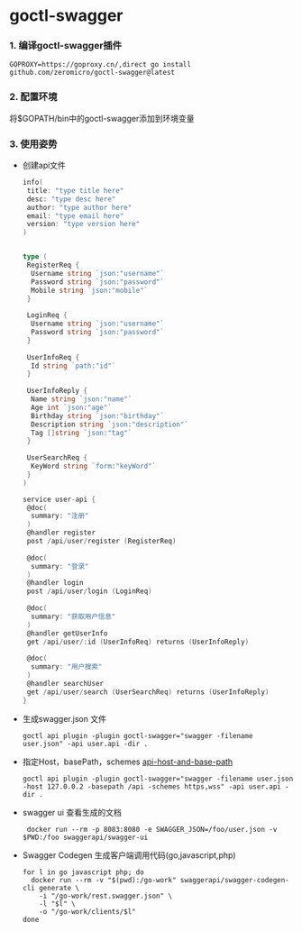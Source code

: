 # goctl-swagger

### 1. 编译goctl-swagger插件

```
GOPROXY=https://goproxy.cn/,direct go install github.com/zeromicro/goctl-swagger@latest
```

### 2. 配置环境

将$GOPATH/bin中的goctl-swagger添加到环境变量

### 3. 使用姿势

* 创建api文件

    ```go
    info(
     title: "type title here"
     desc: "type desc here"
     author: "type author here"
     email: "type email here"
     version: "type version here"
    )
    
    
    type (
     RegisterReq {
      Username string `json:"username"`
      Password string `json:"password"`
      Mobile string `json:"mobile"`
     }
     
     LoginReq {
      Username string `json:"username"`
      Password string `json:"password"`
     }
     
     UserInfoReq {
      Id string `path:"id"`
     }
     
     UserInfoReply {
      Name string `json:"name"`
      Age int `json:"age"`
      Birthday string `json:"birthday"`
      Description string `json:"description"`
      Tag []string `json:"tag"`
     }
     
     UserSearchReq {
      KeyWord string `form:"keyWord"`
     }
    )
    
    service user-api {
     @doc(
      summary: "注册"
     )
     @handler register
     post /api/user/register (RegisterReq)
     
     @doc(
      summary: "登录"
     )
     @handler login
     post /api/user/login (LoginReq)
     
     @doc(
      summary: "获取用户信息"
     )
     @handler getUserInfo
     get /api/user/:id (UserInfoReq) returns (UserInfoReply)
     
     @doc(
      summary: "用户搜索"
     )
     @handler searchUser
     get /api/user/search (UserSearchReq) returns (UserInfoReply)
    }
    ```

* 生成swagger.json 文件

    ```shell script
    goctl api plugin -plugin goctl-swagger="swagger -filename user.json" -api user.api -dir .
    ```

* 指定Host，basePath，schemes [api-host-and-base-path](https://swagger.io/docs/specification/2-0/api-host-and-base-path/)

    ```shell script
    goctl api plugin -plugin goctl-swagger="swagger -filename user.json -host 127.0.0.2 -basepath /api -schemes https,wss" -api user.api -dir .
    ```

* swagger ui 查看生成的文档

    ```shell script
     docker run --rm -p 8083:8080 -e SWAGGER_JSON=/foo/user.json -v $PWD:/foo swaggerapi/swagger-ui
   ```

* Swagger Codegen 生成客户端调用代码(go,javascript,php)

  ```shell script
  for l in go javascript php; do
    docker run --rm -v "$(pwd):/go-work" swaggerapi/swagger-codegen-cli generate \
      -i "/go-work/rest.swagger.json" \
      -l "$l" \
      -o "/go-work/clients/$l"
  done
   ```
